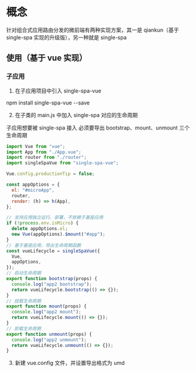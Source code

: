 # 概念

针对组合式应用路由分发的微前端有两种实现方案，其一是 qiankun（基于 single-spa 实现的升级版），另一种就是 single-spa

## 使用（基于 vue 实现）

### 子应用

1. 在子应用项目中引入 single-spa-vue

npm install single-spa-vue --save

2. 在子类的 main.js 中加入 single-spa 对应的生命周期

子应用想要被 single-spa 接入 必须要导出 bootstrap、mount、unmount 三个生命周期

```js
import Vue from "vue";
import App from "./App.vue";
import router from "./router";
import singleSpaVue from "single-spa-vue";

Vue.config.productionTip = false;

const appOptions = {
  el: "#microApp",
  router,
  render: (h) => h(App),
};

// 支持应用独立运行、部署，不依赖于基座应用
if (!process.env.isMicro) {
  delete appOptions.el;
  new Vue(appOptions).$mount("#app");
}
// 基于基座应用，导出生命周期函数
const vueLifecycle = singleSpaVue({
  Vue,
  appOptions,
});
// 启动生命周期
export function bootstrap(props) {
  console.log("app2 bootstrap");
  return vueLifecycle.bootstrap(() => {});
}
// 挂载生命周期
export function mount(props) {
  console.log("app2 mount");
  return vueLifecycle.mount(() => {});
}
// 卸载生命周期
export function unmount(props) {
  console.log("app2 unmount");
  return vueLifecycle.unmount(() => {});
}
```

3. 新建 vue.config 文件，并设置导出格式为 umd
